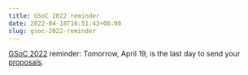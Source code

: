 ```yaml
---
title: GSoC 2022 reminder
date: 2022-04-18T16:51:43+00:00
slug: gsoc-2022-reminder
---
```


[GSoC 2022](https://summerofcode.withgoogle.com/) reminder:
Tomorrow, April 19, is the last day to send your [proposals](https://organicmaps.app/news/2022-04-11/some-guidelines-for-google-summer-of-code-2022-gsoc-participants-who-want-to-become-open-source-contributors-to-organic-maps/).
